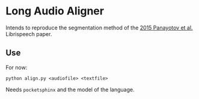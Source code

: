 # Long Audio Aligner

Intends to reproduce the segmentation method of the [2015 Panayotov et al.](http://www.danielpovey.com/files/2015_icassp_librispeech.pdf) Librispeech paper.

## Use
For now:

```
python align.py <audiofile> <textfile>
```

Needs `pocketsphinx` and the model of the language.
